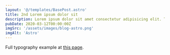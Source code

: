 ```yaml
---
layout: '@/templates/BasePost.astro'
title: 2nd Lorem ipsum dolor sit
description: Lorem ipsum dolor sit amet consectetur adipisicing elit. Tenetur vero esse non molestias eos excepturi.
pubDate: 2020-03-12T00:00:00Z
imgSrc: '/assets/images/blog-astro.png'
imgAlt: 'Astro'
---
```


Full typography example at [this page](../sixth-post/).
